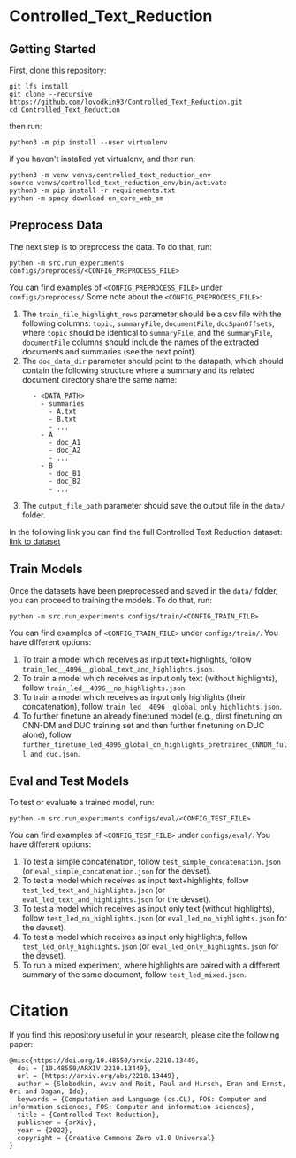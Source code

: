 # Controlled_Text_Reduction

## Getting Started 
First, clone this repository:
```
git lfs install
git clone --recursive https://github.com/lovodkin93/Controlled_Text_Reduction.git
cd Controlled_Text_Reduction
```
then run:
```
python3 -m pip install --user virtualenv
```
if you haven't installed yet virtualenv, and then run:
```
python3 -m venv venvs/controlled_text_reduction_env
source venvs/controlled_text_reduction_env/bin/activate
python3 -m pip install -r requirements.txt
python -m spacy download en_core_web_sm
```

## Preprocess Data
The next step is to preprocess the data. To do that, run:
```
python -m src.run_experiments configs/preprocess/<CONFIG_PREPROCESS_FILE>
```
You can find examples of `<CONFIG_PREPROCESS_FILE>` under `configs/preprocess/`
Some note about the `<CONFIG_PREPROCESS_FILE>`:
1. The `train_file_highlight_rows` parameter should be a csv file with the following columns: `topic`, `summaryFile`, `documentFile`, `docSpanOffsets`, where `topic` should be identical to `summaryFile`, and the `summaryFile`, `documentFile` columns should include the names of the extracted documents and summaries (see the next point).
2. The `doc_data_dir` parameter should point to the datapath, which should contain the following structure where a summary and its related document directory share the same name:
```
      - <DATA_PATH>
        - summaries
          - A.txt
          - B.txt
          - ...
        - A
          - doc_A1
          - doc_A2
          - ...
        - B
          - doc_B1
          - doc_B2
          - ...
```
3. The `output_file_path` parameter should save the output file in the `data/` folder.

In the following link you can find the full Controlled Text Reduction dataset: [link to dataset](https://huggingface.co/datasets/biu-nlp/Controlled-Text-Reduction-dataset)

## Train Models
Once the datasets have been preprocessed and saved in the `data/` folder, you can proceed to training the models.
To do that, run:
```
python -m src.run_experiments configs/train/<CONFIG_TRAIN_FILE>
```
You can find examples of `<CONFIG_TRAIN_FILE>` under `configs/train/`. 
You have different options:
1. To train a model which receives as input text+highlights, follow `train_led__4096__global_text_and_highlights.json`.
2. To train a model which receives as input only text (without highlights), follow `train_led__4096__no_highlights.json`.
3. To train a model which receives as input only highlights (their concatenation), follow `train_led__4096__global_only_highlights.json`.
4. To further finetune an already finetuned model (e.g., dirst finetuning on CNN-DM and DUC training set and then further finetuning on DUC alone), follow `further_finetune_led_4096_global_on_highlights_pretrained_CNNDM_full_and_duc.json`.

## Eval and Test Models
To test or evaluate a trained model, run:
```
python -m src.run_experiments configs/eval/<CONFIG_TEST_FILE>
```
You can find examples of `<CONFIG_TEST_FILE>` under `configs/eval/`. 
You have different options:
1. To test a simple concatenation, follow `test_simple_concatenation.json` (or `eval_simple_concatenation.json` for the devset).
2. To test a model which receives as input text+highlights, follow `test_led_text_and_highlights.json` (or `eval_led_text_and_highlights.json` for the devset).
3. To test a model which receives as input only text (without highlights), follow `test_led_no_highlights.json` (or `eval_led_no_highlights.json` for the devset).
4. To test a model which receives as input only highlights, follow `test_led_only_highlights.json` (or `eval_led_only_highlights.json` for the devset).
5. To run a mixed experiment, where highlights are paired with a different summary of the same document, follow `test_led_mixed.json`.

Citation
========
If you find this repository useful in your research, please cite the following paper:
```
@misc{https://doi.org/10.48550/arxiv.2210.13449,
  doi = {10.48550/ARXIV.2210.13449},
  url = {https://arxiv.org/abs/2210.13449},
  author = {Slobodkin, Aviv and Roit, Paul and Hirsch, Eran and Ernst, Ori and Dagan, Ido},
  keywords = {Computation and Language (cs.CL), FOS: Computer and information sciences, FOS: Computer and information sciences},
  title = {Controlled Text Reduction},
  publisher = {arXiv},
  year = {2022},
  copyright = {Creative Commons Zero v1.0 Universal}
}

```
